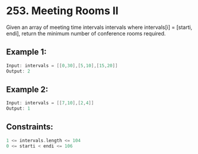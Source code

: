 # 253. Meeting Rooms II

Given an array of meeting time intervals intervals where intervals[i] = [starti, endi], return the minimum number of conference rooms required.

 

## Example 1:

```c
Input: intervals = [[0,30],[5,10],[15,20]]
Output: 2
```

## Example 2:

```c
Input: intervals = [[7,10],[2,4]]
Output: 1
```

## Constraints:

```c
1 <= intervals.length <= 104
0 <= starti < endi <= 106
```